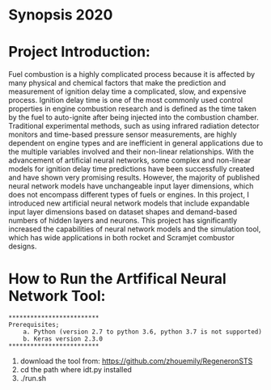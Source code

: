 # Synopsis 2020
  

# Project Introduction:

  Fuel combustion is a highly complicated process because it is affected by many physical and chemical
  factors that make the prediction and measurement of ignition delay time a complicated, slow, and 
  expensive process. Ignition delay time is one of the most commonly used control properties in engine 
  combustion research and is defined as the time taken by the fuel to auto-ignite after being injected 
  into the combustion chamber. Traditional experimental methods, such as using infrared radiation 
  detector monitors and time-based pressure sensor measurements, are highly dependent on engine 
  types and are inefficient in general applications due to the multiple variables involved and their 
  non-linear relationships. With the advancement of artificial neural networks, some complex and 
  non-linear models for ignition delay time predictions have been successfully created and have 
  shown very promising results. However, the majority of published neural network models have 
  unchangeable input layer dimensions, which does not encompass different types of fuels or engines. 
  In this project, I introduced new artificial neural network models that include expandable input 
  layer dimensions based on dataset shapes and demand-based numbers of hidden layers and neurons. 
  This project has significantly increased the capabilities of neural network models and the simulation tool, 
  which has wide applications in both rocket and Scramjet combustor designs. 
  
# How to Run the Artfifical Neural Network Tool:
    *************************
    Prerequisites;
        a. Python (version 2.7 to python 3.6, python 3.7 is not supported)
        b. Keras version 2.3.0
    *************************
  1. download the tool from: https://github.com/zhouemily/RegeneronSTS
  2. cd the path where idt.py installed
  3. ./run.sh
